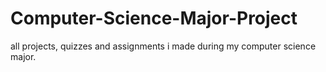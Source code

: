 # Computer-Science-Major-Project
all projects, quizzes and assignments i made during my computer science major.
